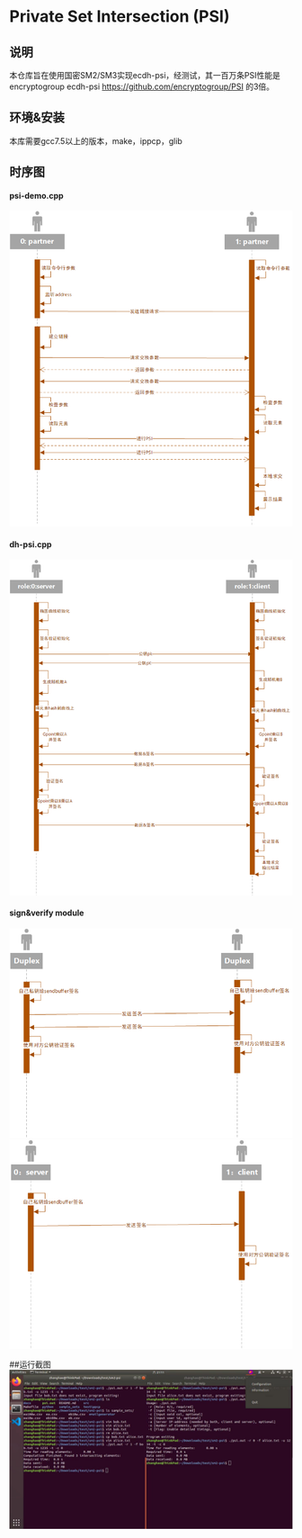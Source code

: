 # Private Set Intersection (PSI)

## 说明
本仓库旨在使用国密SM2/SM3实现ecdh-psi，经测试，其一百万条PSI性能是encryptogroup ecdh-psi https://github.com/encryptogroup/PSI 的3倍。

## 环境&安装
本库需要gcc7.5以上的版本，make，ippcp，glib

## 时序图
#### psi-demo.cpp
![psi-demo-cpp](./docs/img/psi-demo-cpp.png)

#### dh-psi.cpp
![dh-psi-cpp](./docs/img/dh-psi-cpp.png)

#### sign&verify module
![dh-psi-cpp](./docs/img/sign&verify.png)
![dh-psi-cpp](./docs/img/sign&verify2.png)

##运行截图
![result](./docs/img/result.jpeg)
